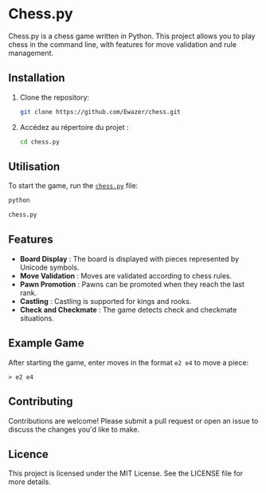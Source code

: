 # Chess.py

Chess.py is a chess game written in Python. This project allows you to play chess in the command line, with features for move validation and rule management.

## Installation

1. Clone the repository:
   ```sh
   git clone https://github.com/Ewazer/chess.git
   ```
2. Accédez au répertoire du projet :
   ```sh
   cd chess.py
   ```

## Utilisation

To start the game, run the [`chess.py`](chess.py) file:
```sh
python 

chess.py

```

## Features

- **Board Display** : The board is displayed with pieces represented by Unicode symbols.
- **Move Validation** : Moves are validated according to chess rules.
- **Pawn Promotion** : Pawns can be promoted when they reach the last rank.
- **Castling** : Castling is supported for kings and rooks.
- **Check and Checkmate** : The game detects check and checkmate situations.

## Example Game

After starting the game, enter moves in the format `e2 e4` to move a piece:
```
> e2 e4
```

## Contributing

Contributions are welcome! Please submit a pull request or open an issue to discuss the changes you'd like to make.

## Licence

This project is licensed under the MIT License. See the LICENSE file for more details.
